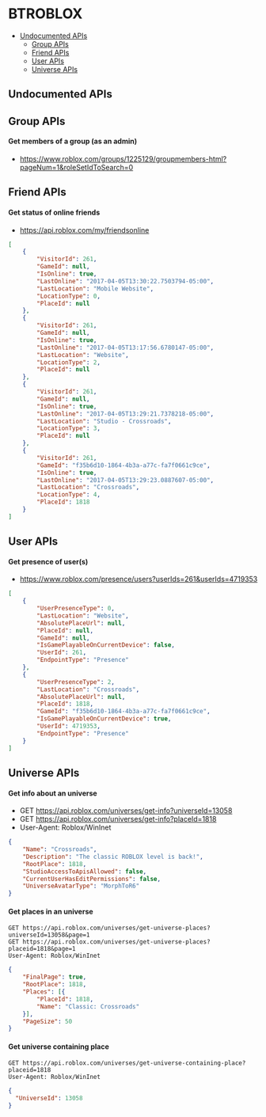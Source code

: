 BTROBLOX
===============
* [Undocumented APIs](#undocumented-apis)
  * [Group APIs](#group-apis)
  * [Friend APIs](#friend-apis)
  * [User APIs](#user-apis)
  * [Universe APIs](#universe-apis)


Undocumented APIs
-----------

Group APIs
---------
#### Get members of a group (as an admin)
* https://www.roblox.com/groups/1225129/groupmembers-html?pageNum=1&roleSetIdToSearch=0


Friend APIs
---------
#### Get status of online friends
* https://api.roblox.com/my/friendsonline
```json
[
	{
		"VisitorId": 261,
		"GameId": null,
		"IsOnline": true,
		"LastOnline": "2017-04-05T13:30:22.7503794-05:00",
		"LastLocation": "Mobile Website",
		"LocationType": 0,
		"PlaceId": null
    },
	{
		"VisitorId": 261,
		"GameId": null,
		"IsOnline": true,
		"LastOnline": "2017-04-05T13:17:56.6780147-05:00",
		"LastLocation": "Website",
		"LocationType": 2,
		"PlaceId": null
    },
	{
		"VisitorId": 261,
		"GameId": null,
		"IsOnline": true,
		"LastOnline": "2017-04-05T13:29:21.7378218-05:00",
		"LastLocation": "Studio - Crossroads",
		"LocationType": 3,
		"PlaceId": null
    },
	{
		"VisitorId": 261,
		"GameId": "f35b6d10-1864-4b3a-a77c-fa7f0661c9ce",
		"IsOnline": true,
		"LastOnline": "2017-04-05T13:29:23.0887607-05:00",
		"LastLocation": "Crossroads",
		"LocationType": 4,
		"PlaceId": 1818
    }
]
```


User APIs
---------
#### Get presence of user(s)
* https://www.roblox.com/presence/users?userIds=261&userIds=4719353
```json
[
	{
		"UserPresenceType": 0,
		"LastLocation": "Website",
		"AbsolutePlaceUrl": null,
		"PlaceId": null,
		"GameId": null,
		"IsGamePlayableOnCurrentDevice": false,
		"UserId": 261,
		"EndpointType": "Presence"
	},
	{
		"UserPresenceType": 2,
		"LastLocation": "Crossroads",
		"AbsolutePlaceUrl": null,
		"PlaceId": 1818,
		"GameId": "f35b6d10-1864-4b3a-a77c-fa7f0661c9ce",
		"IsGamePlayableOnCurrentDevice": true,
		"UserId": 4719353,
		"EndpointType": "Presence"
	}
]
```


Universe APIs
---------
#### Get info about an universe
* GET https://api.roblox.com/universes/get-info?universeId=13058
* GET https://api.roblox.com/universes/get-info?placeId=1818
* User-Agent: Roblox/WinInet
```json
{
	"Name": "Crossroads",
	"Description": "The classic ROBLOX level is back!",
	"RootPlace": 1818,
	"StudioAccessToApisAllowed": false,
	"CurrentUserHasEditPermissions": false,
	"UniverseAvatarType": "MorphToR6"
}
```

#### Get places in an universe
```http
GET https://api.roblox.com/universes/get-universe-places?universeId=13058&page=1
GET https://api.roblox.com/universes/get-universe-places?placeid=1818&page=1
User-Agent: Roblox/WinInet
```
```json
{
	"FinalPage": true,
	"RootPlace": 1818,
	"Places": [{
		"PlaceId": 1818,
		"Name": "Classic: Crossroads"
	}],
	"PageSize": 50
}
```

#### Get universe containing place
```http
GET https://api.roblox.com/universes/get-universe-containing-place?placeid=1818
User-Agent: Roblox/WinInet
  ```
  ```json
{
	"UniverseId": 13058
}
```

